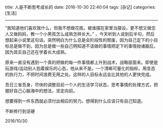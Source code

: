 title: 人是不断思考成长的
date: 2016-10-30 22:40:04
tags: [杂记]
categories: [生活]

---
“我知道他们喜欢我什么，但我不想做花瓶，被谁摆在家里当摆设，更不想又做恋人又做妈妈，教一个小男孩怎么成熟怎样长大。” ，今天听到人说到后半句，然后想起来小说里这句话。突然明白为什么总是会阶段性的颓废，因为自己定下的小目标总是做不到，因为总是做一些自己明知道不该做的事情把定下的事情抛诸脑后，因为其实自己还在学着长大成熟。

原来一直没有遇到一个真的把做的每一件事情都上升到战术，战略层面来。即使是玩游戏/运动别人抱着娱乐的心态，他从来不是。一个清晰可量化的指标，用变态的执行力，不把时间浪费无用之处。这样的人目标永远会比其他的人更快完成。

吾日三省吾身，尽快的调整目前一个人的生活学习状态，思考事情的处理方式，把握好自己心脑海中的想法，坚定向前。

想要得到一件东西就必须付出相应的努力。想得到什么应该只有自己知道。

不断修行到坚硬

2016/10/30

